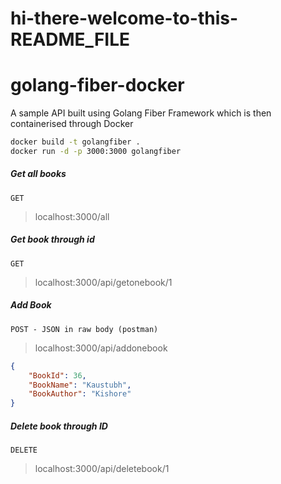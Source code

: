
# hi-there-welcome-to-this-README_FILE
# golang-fiber-docker
A sample API built using Golang Fiber Framework which is then containerised through Docker

```bash
docker build -t golangfiber .
docker run -d -p 3000:3000 golangfiber
```
##### Get all books
`GET`
> localhost:3000/all
##### Get book through id
`GET`
> localhost:3000/api/getonebook/1
##### Add Book
`POST - JSON in raw body (postman)`
> localhost:3000/api/addonebook
```JSON
{
    "BookId": 36,
    "BookName": "Kaustubh",
    "BookAuthor": "Kishore"
}
```

##### Delete book through ID
`DELETE`
> localhost:3000/api/deletebook/1
